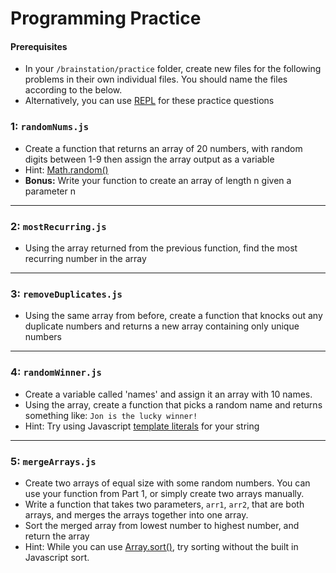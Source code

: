 # Programming Practice

#### Prerequisites
- In your `/brainstation/practice` folder, create new files for the following problems in their own individual files. You should name the files according to the below.
- Alternatively, you can use [REPL](https://repl.it/) for these practice questions

### 1: `randomNums.js`
- Create a function that returns an array of 20 numbers, with random digits between 1-9 then assign the array output as a variable
- Hint: [Math.random()](https://developer.mozilla.org/en-US/docs/Web/JavaScript/Reference/Global_Objects/Math/random)
- **Bonus:** Write your function to create an array of length n given a parameter n

---
### 2: `mostRecurring.js`
- Using the array returned from the previous function, find the most recurring number in the array

---
### 3: `removeDuplicates.js`
- Using the same array from before, create a function that knocks out any duplicate numbers and returns a new array containing only unique numbers

---
### 4: `randomWinner.js`
- Create a variable called 'names' and assign it an array with 10 names.
- Using the array, create a function that picks a random name and returns something like: `Jon is the lucky winner!`
- Hint: Try using Javascript [template literals](https://developer.mozilla.org/en-US/docs/Web/JavaScript/Reference/Template_literals) for your string

---
### 5: `mergeArrays.js`
- Create two arrays of equal size with some random numbers. You can use your function from Part 1, or simply create two arrays manually.
- Write a function that takes two parameters, `arr1`, `arr2`, that are both arrays, and merges the arrays together into one array.
- Sort the merged array from lowest number to highest number, and return the array
- Hint: While you can use [Array.sort()](https://www.w3schools.com/jsref/jsref_sort.asp), try sorting without the built in Javascript sort.
